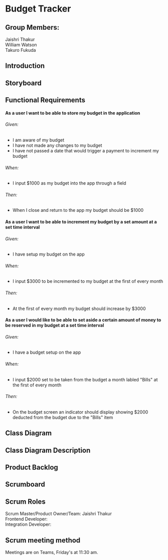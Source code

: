 # Budget Tracker
## Group Members: </br>
Jaishri Thakur </br>
William Watson </br>
Takuro Fukuda </br>

## Introduction

## Storyboard

## Functional Requirements
#### As a user I want to be able to store my budget in the application
###### Given:
* I am aware of my budget
* I have not made any changes to my budget
* I have not passed a date that would trigger a payment to increment my budget
###### When:
* I input $1000 as my budget into the app through a field
###### Then:
* When I close and return to the app my budget should be $1000

#### As a user I want to be able to increment my budget by a set amount at a set time interval
###### Given:
* I have setup my budget on the app
###### When:
* I input $3000 to be incremented to my budget at the first of every month
###### Then:
* At the first of every month my budget should increase by $3000

#### As a user I would like to be able to set aside a certain amount of money to be reserved in my budget at a set time interval
###### Given:
* I have a budget setup on the app
###### When:
* I input $2000 set to be taken from the budget a month labled "Bills" at the first of every month
###### Then:
* On the budget screen an indicator should display showing $2000 deducted from the budget due to the "Bills" item

## Class Diagram

## Class Diagram Description

## Product Backlog

## Scrumboard

## Scrum Roles
Scrum Master/Product Owner/Team: Jaishri Thakur </br>
Frontend Developer:    </br>
Integration Developer:

## Scrum meeting method
Meetings are on Teams, Friday's at 11:30 am. 
